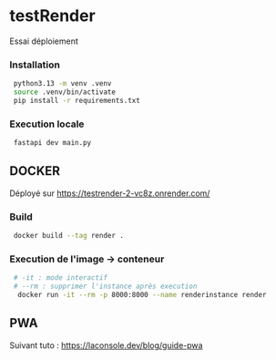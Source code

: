 # testRender
Essai déploiement

### Installation

```bash
 python3.13 -m venv .venv
 source .venv/bin/activate
 pip install -r requirements.txt
```

### Execution locale
```bash
 fastapi dev main.py
```

## DOCKER

Déployé sur https://testrender-2-vc8z.onrender.com/

### Build
```bash
 docker build --tag render .
```
### Execution de l'image -> conteneur
```bash
 # -it : mode interactif
 # --rm : supprimer l'instance après execution
  docker run -it --rm -p 8000:8000 --name renderinstance render
```

## PWA
Suivant tuto : https://laconsole.dev/blog/guide-pwa

